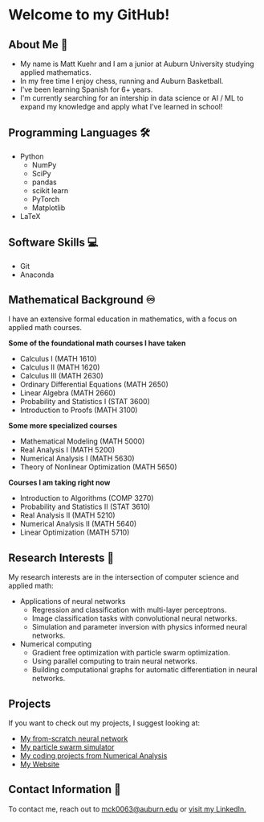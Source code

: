 # Welcome to my GitHub!

## About Me 👋

- My name is Matt Kuehr and I am a junior at Auburn University studying applied mathematics.
- In my free time I enjoy chess, running and Auburn Basketball.
- I've been learning Spanish for 6+ years.
- I'm currently searching for an intership in data science or AI / ML to expand my knowledge and apply what I've learned in school!

## Programming Languages 🛠️

- Python
  - NumPy
  - SciPy
  - pandas
  - scikit learn
  - PyTorch
  - Matplotlib
- LaTeX

## Software Skills 💻

- Git
- Anaconda

## Mathematical Background ♾️

I have an extensive formal education in mathematics, with a focus on applied math courses.

**Some of the foundational math courses I have taken**
- Calculus I (MATH 1610)
- Calculus II (MATH 1620)
- Calculus III (MATH 2630)
- Ordinary Differential Equations (MATH 2650)
- Linear Algebra (MATH 2660)
- Probability and Statistics I (STAT 3600)
- Introduction to Proofs (MATH 3100)

**Some more specialized courses**
- Mathematical Modeling (MATH 5000)
- Real Analysis I (MATH 5200)
- Numerical Analysis I (MATH 5630)
- Theory of Nonlinear Optimization (MATH 5650)

**Courses I am taking right now**
- Introduction to Algorithms (COMP 3270)
- Probability and Statistics II (STAT 3610)
- Real Analysis II (MATH 5210)
- Numerical Analysis II (MATH 5640)
- Linear Optimization (MATH 5710)

## Research Interests 🔎

My research interests are in the intersection of computer science and applied math:

- Applications of neural networks
  - Regression and classification with multi-layer perceptrons.
  - Image classification tasks with convolutional neural networks.
  - Simulation and parameter inversion with physics informed neural networks.
- Numerical computing
  - Gradient free optimization with particle swarm optimization.
  - Using parallel computing to train neural networks.
  - Building computational graphs for automatic differentiation in neural networks.

## Projects 

If you want to check out my projects, I suggest looking at:
- [My from-scratch neural network](https://github.com/MattKuehr/Neural-Network)
- [My particle swarm simulator](https://github.com/MattKuehr/MATH-5650-Project)
- [My coding projects from Numerical Analysis](https://github.com/MattKuehr/Numerical-Analysis-I)
- [My Website](https://github.com/MattKuehr/MattKuehr-Website)

## Contact Information 📧

To contact me, reach out to mck0063@auburn.edu or [visit my LinkedIn.](https://www.linkedin.com/in/matthew-kuehr-658103327/)

<!--
**MattKuehr/MattKuehr** is a ✨ _special_ ✨ repository because its `README.md` (this file) appears on your GitHub profile.

Here are some ideas to get you started:

- 🔭 I’m currently working on ...
- 🌱 I’m currently learning ...
- 👯 I’m looking to collaborate on ...
- 🤔 I’m looking for help with ...
- 💬 Ask me about ...
- 📫 How to reach me: ...
- 😄 Pronouns: ...
- ⚡ Fun fact: ...
-->
